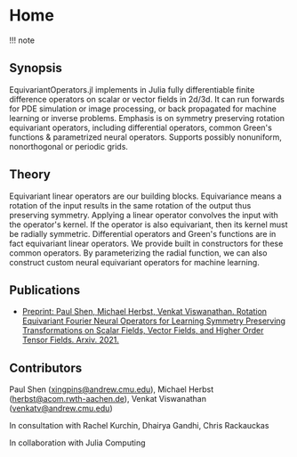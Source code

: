 # Home

!!! note

## Synopsis

EquivariantOperators.jl implements in Julia fully differentiable finite difference operators on scalar or vector fields in 2d/3d. It can run forwards for PDE simulation or image processing, or back propagated for machine learning or inverse problems. Emphasis is on symmetry preserving rotation equivariant operators, including differential operators, common Green's functions & parametrized neural operators. Supports possibly nonuniform, nonorthogonal or periodic grids.

## Theory

Equivariant linear operators are our building blocks. Equivariance means a rotation of the input results in the same rotation of the output thus preserving symmetry. Applying a linear operator convolves the input with the operator's kernel. If the operator is also equivariant, then its kernel must be radially symmetric. Differential operators and Green's functions are in fact equivariant linear operators. We provide built in constructors for these common operators. By parameterizing the radial function, we can also construct custom neural equivariant operators for machine learning.

## Publications

- [Preprint: Paul Shen, Michael Herbst, Venkat Viswanathan. Rotation Equivariant Fourier Neural Operators for Learning Symmetry Preserving Transformations on Scalar Fields, Vector Fields, and Higher Order Tensor Fields. Arxiv. 2021.](https://arxiv.org/abs/2108.09541)

## Contributors

Paul Shen (xingpins@andrew.cmu.edu), Michael Herbst (herbst@acom.rwth-aachen.de), Venkat Viswanathan (venkatv@andrew.cmu.edu)

In consultation with Rachel Kurchin, Dhairya Gandhi, Chris Rackauckas

In collaboration with Julia Computing
